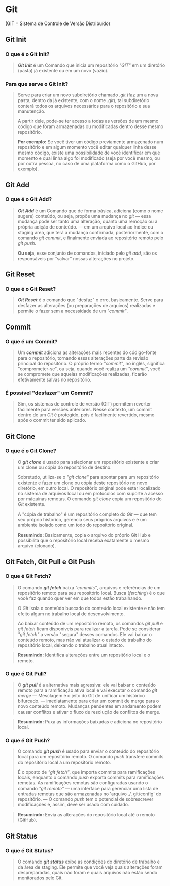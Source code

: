 # Git
(GIT = Sistema de Controle de Versão Distribuído)
## Git Init
### O que é o Git Init?
>**_Git Init_** é um Comando que inicia um repositório _"GIT"_ em um diretório (pasta) já existente ou em um novo (vazio).

### Para que serve o Git Init?
>Serve para criar um novo subdiretório chamado _.git_ (faz um a nova pasta, dentro da já existente, com o nome _.git_), tal subdiretório conterá todos os arquivos necessários para o repositório e sua manutenção.
>
>A partir dele, pode-se ter acesso a todas as versões de um mesmo código que foram armazenadas ou modificadas dentro desse mesmo repositório.
>
>**Por exemplo:** Se você tiver um código previamente armazenado num repositório e em algum momento você editar qualquer linha desse mesmo código, existe uma possibilidade de você identificar em que momento e qual linha algo foi modificado (seja por você mesmo, ou por outra pessoa, no caso de uma plataforma como o GitHub, por exemplo).

## Git Add
### O que é o Git Add?
>**_Git Add_** é um Comando que de forma básica, adiciona (como o nome sugere) conteúdo, ou seja, propõe uma mudança no _git_ — essa mudança pode ser tanto uma alteração, quanto uma remoção ou a própria adição de conteúdo. — em um arquivo local ao índice ou staging area, que terá a mudança confirmada, posteriormente, com o comando _git commit_, e finalmente enviada ao repositório remoto pelo _git push_.
>
>**Ou seja**, esse conjunto de comandos, iniciado pelo _git add_, são os responsáveis por “salvar” nossas alterações no projeto.

## Git Reset
### O que é o Git Reset?
>**_Git Reset_** é o comando que "desfaz" o erro, basicamente. Serve para desfazer as alterações (ou preparações de arquivos) realizadas e permite o fazer sem a necessidade de um _"commit"_.

## Commit
### O que é um Commit?
>Um **_commit_** adiciona as alterações mais recentes do código-fonte para o repositório, tornando essas alterações parte da revisão principal do repositório. O próprio termo _"commit"_, no inglês, significa "comprometer-se", ou seja, quando você realiza um _"commit"_, você se compromete que aquelas modificações realizadas, ficarão efetivamente salvas no repositório.

### É possível "desfazer" um Commit?
>Sim, os sistemas de controle de versão (GIT) permitem reverter facilmente para versões anteriores. Nesse contexto, um commit dentro de um _Git_ é protegido, pois é facilmente revertido, mesmo após o commit ter sido aplicado.

## Git Clone
### O que é o Git Clone?
>O **_git clone_** é usado para selecionar um repositório existente e criar um clone ou cópia do repositório de destino.
>
>Sobretudo, utiliza-se o  _"git clone"_ para apontar para um repositório existente e fazer um clone ou cópia deste repositório no novo diretório, em outro local. O repositório original pode estar localizado no sistema de arquivos local ou em protocolos com suporte a acesso por máquinas remotas. O comando _git clone_ copia um repositório do _Git_ existente.
>
>A "cópia de trabalho" é um repositório completo do _Git_ — que tem seu próprio histórico, gerencia seus próprios arquivos e é um ambiente isolado como um todo do repositório original.
>
>**Resumindo:** Basicamente, copia o arquivo do próprio Git Hub e possibilita que o repositório local receba exatamente o mesmo arquivo (clonado).

## Git Fetch, Git Pull e Git Push
### O que é Git Fetch?
>O comando **_git fetch_** baixa _"commits"_, arquivos e referências de um repositório remoto para seu repositório local. Busca (_fetching_) é o que você faz quando quer ver em que todos estão trabalhando.
>
>O _Git_ isola o conteúdo buscado do conteúdo local existente e não tem efeito algum no trabalho local de desenvolvimento.
>
>Ao baixar conteúdo de um repositório remoto, os comandos _git pull_ e _git fetch_ ficam disponíveis para realizar a tarefa. Pode se considerar _"git fetch"_ a versão "segura" desses comandos. Ele vai baixar o conteúdo remoto, mas não vai atualizar o estado de trabalho do repositório local, deixando o trabalho atual intacto.

>**Resumindo:** Identifica alterações entre um repositório local e o remoto.

### O que é Git Pull?
>O **_git pull_** é a alternativa mais agressiva: ele vai baixar o conteúdo remoto para a ramificação ativa local e vai executar o comando _git merge_ — Mesclagem é o jeito do Git de unificar um histórico bifurcado. — imediatamente para criar um commit de merge para o novo conteúdo remoto. Mudanças pendentes em andamento podem causar conflitos e ativar o fluxo de resolução de conflitos de merge.

>**Resumindo:** Puxa as informações baixadas e adiciona no repositório local.

### O que é Git Push?
>O comando **_git push_** é usado para enviar o conteúdo do repositório local para um repositório remoto. O comando _push_ transfere commits do repositório local a um repositório remoto. 
>
>É o oposto de _"git fetch"_, que importa commits para ramificações locais, enquanto o comando _push_ exporta commits para ramificações remotas. As ramificações remotas são configuradas usando o comando _"git remote"_ — uma interface para gerenciar uma lista de entradas remotas que são armazenadas no 'arquivo ./. git/config' do repositório. — O comando _push_ tem o potencial de sobrescrever modificações e, assim, deve ser usado com cuidado.

>**Resumindo:** Envia as alterações do repositório local até o remoto (GitHub).

## Git Status
### O que é Git Status?
>O comando _**git status**_ exibe as condições do diretório de trabalho e da área de staging. Ele permite que você veja quais alterações foram despreparadas, quais não foram e quais arquivos não estão sendo monitorados pelo Git.